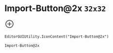 # Import-Button@2x `32x32`
<img src="/img/Import-Button@2x.png" width=32 height=32>

``` CSharp
EditorGUIUtility.IconContent("Import-Button@2x")
```
```
Import-Button@2x
```
